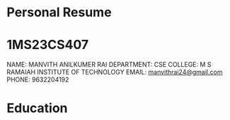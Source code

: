 # Personal Resume

# 1MS23CS407
NAME: MANVITH ANILKUMER RAI
DEPARTMENT: CSE
COLLEGE: M S RAMAIAH INSTITUTE OF TECHNOLOGY
EMAIL: manvithrai24@gmail.com
PHONE: 9632204192

# Education 



